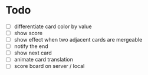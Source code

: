 # Todo

- [ ] differentiate card color by value
- [ ] show score
- [ ] show effect when two adjacent cards are mergeable
- [ ] notify the end
- [ ] show next card
- [ ] animate card translation
- [ ] score board on server / local
